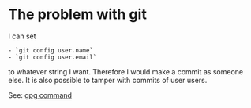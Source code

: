 # The problem with git

I can set

	- `git config user.name`
	- `git config user.email`

to whatever string I want. Therefore I would make a commit as someone else. It is also possible to tamper with commits of user users.

See: [gpg command](../unix/Commands/gpg.md)
